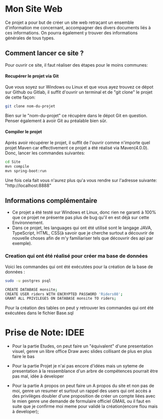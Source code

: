 # Mon Site Web

Ce projet a pour but de créer un site web retraçant un ensemble d'information me concernant, accompagner des divers documents liés à ces informations. On pourra également y trouver des informations générales de tous types.


## Comment lancer ce site ?

Pour ouvrir ce site, il faut réaliser des étapes pour le moins communes:

#### Recupérer le projet via Git

Que vous soyez sur Windows ou Linux et que vous ayez trouvez ce dépot sur Github ou Gitlab, il suffit d'ouvrir un terminal et de "git clone" le projet de cette façon:
```bash 
git clone nom-du-projet
```
Bien sur le "nom-du-projet" ce récupère dans le dépot Git en question.   Penser également à avoir Git au préalable bien sûr.

#### Compiler le projet 

Après avoir récupérer le projet, il suffit de l'ouvrir comme n'importe quel projet Maven car effectivement ce projet a été réalisé via Maven(4.0.0). Donc, lancer les commandes suivantes:

```bash 
cd Site
mvn compile
mvn spring-boot:run
```

Une fois cela fait vous n'aurez plus qu'a vous rendre sur l'adresse suivante: "http://localhost:8888"

## Informations complémentaire 

- Ce projet a été testé sur Windows et Linux, donc rien ne garanti à 100% que ce projet ne présente pas plus de bug qu'il en est déjà sur cette Environnement.
- Dans ce projet, les languages qui ont été utilisé sont le langage JAVA, TypeScript, HTML, CSS(à savoir que je cherche surtout a découvrir de nouvelle choses afin de m'y familiariser tels que découvrir des api par exemple).


### Creation qui ont été réalisé pour créer ma base de données

Voici les commandes qui ont été exécutées pour la création de la base de données :

```bash
sudo -u postgres psql

CREATE DATABASE monsite;
CREATE USER riders WITH ENCRYPTED PASSWORD 'Riders08';
GRANT ALL PRIVILEGES ON DATABASE monsite TO riders;
```

Pour la création des tables on peut y retrouver les commandes qui ont été exécutées dans le fichier Base.sql



# Prise de Note: IDEE

- Pour la partie Etudes, on peut faire un "équivalent" d'une presentation visuel, genre un libre office Draw avec slides collisant de plus en plus faire le bas 

- Pour la partie Projet je n'ai pas encore d'idées mais un syteme de presentation à la ressemblance d'un arbre de compétences pourrait être pas mal, idée à developer

- Pour la partie A propos on peut faire un A propos du site et non pas de moi, genre un resumer et surtout un rappel des users qui ont accès a des privilèges doubler d'une proposition de créer un compte liées avec le mien genre une demande de formulaire officiel GMAIL ou il faut en suite que je confirme moi meme pour validé la création(encore flou mais à developer);
